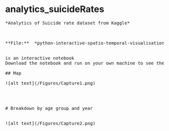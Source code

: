 # analytics_suicideRates
<pre>
*Analytics of Suicide rate dataset from Kaggle*



**File:**  *python-interactive-spatio-temporal-visualisation.ipynb*


is an interactive notebook 
Download the notebook and run on your own machine to see the visualisation

## Map

![alt text](/Figures/Capture1.png)




# Breakdown by age group and year


![alt text](/Figures/Capture2.png)

</pre>



